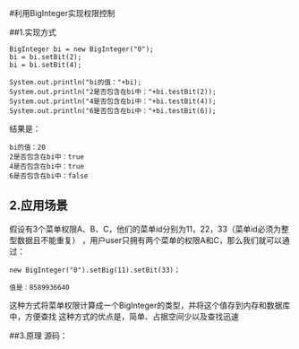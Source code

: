 #利用BigInteger实现权限控制


##1.实现方式


```
BigInteger bi = new BigInteger("0");
bi = bi.setBit(2);
bi = bi.setBit(4);

System.out.println("bi的值："+bi);
System.out.println("2是否包含在bi中："+bi.testBit(2));
System.out.println("4是否包含在bi中："+bi.testBit(4));
System.out.println("6是否包含在bi中："+bi.testBit(6));
```
结果是：
```
bi的值：20
2是否包含在bi中：true
4是否包含在bi中：true
6是否包含在bi中：false
```
## 2.应用场景
假设有3个菜单权限A、B、C，他们的菜单id分别为11，22，33（菜单id必须为整型数据且不能重复） ，用户user只拥有两个菜单的权限A和C，那么我们就可以通过：


```
new BigInteger("0").setBig(11).setBit(33)；

值是：8589936640
```
这种方式将菜单权限计算成一个BigInteger的类型，并将这个值存到内存和数据库中，方便查找
这种方式的优点是，简单、占据空间少以及查找迅速

##3.原理
源码：
```

```





